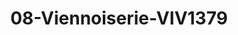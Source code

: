 ---
title: 08-Viennoiserie-VIV1379
image: 08-Viennoiserie-VIV1379.jpg
brand: joie-de-vivre
layout: vestito
---